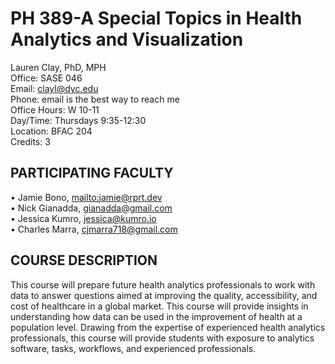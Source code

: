 # PH 389-A Special Topics in Health Analytics and Visualization 

Lauren Clay, PhD, MPH  
Office: SASE 046  
Email: clayl@dyc.edu  
Phone: email is the best way to reach me  
Office Hours: W 10-11  
Day/Time: Thursdays 9:35-12:30  
Location: BFAC 204  
Credits: 3   
 
## PARTICIPATING FACULTY
•	Jamie Bono, [mailto:jamie@rprt.dev](jamie@rprt.dev)  
•	Nick Gianadda, gianadda@gmail.com  
•	Jessica Kumro, jessica@kumro.io  
•	Charles Marra, cjmarra718@gmail.com  

## COURSE DESCRIPTION
This course will prepare future health analytics professionals to work with data to answer questions aimed at improving the quality, accessibility, and cost of healthcare in a global market. This course will provide insights in understanding how data can be used in the improvement of health at a population level. Drawing from the expertise of experienced health analytics professionals, this course will provide students with exposure to analytics software, tasks, workflows, and experienced professionals. 
